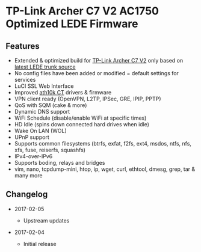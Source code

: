 # TP-Link Archer C7 V2 AC1750 Optimized LEDE Firmware

## Features
- Extended & optimized build for [TP-Link Archer C7 V2](https://lede-project.org/toh/hwdata/tp-link/tp-link_archer_c7_ac1750_v2.0) only based on [latest LEDE trunk source](https://git.lede-project.org/?p=source.git)
- No config files have been added or modified = default settings for services
- LuCI SSL Web Interface
- Improved [ath10k CT](http://www.candelatech.com/ath10k-10.1.php) drivers & firmware
- VPN client ready (OpenVPN, L2TP, IPSec, GRE, IPIP, PPTP)
- QoS with SQM (cake & more)
- Dynamic DNS support
- WiFi Schedule (disable/enable WiFi at specific times)
- HD Idle (spins down connected hard drives when idle)
- Wake On LAN (WOL)
- UPnP support
- Supports common filesystems (btrfs, exfat, f2fs, ext4, msdos, ntfs, nfs, xfs, fuse, reiserfs, squashfs)
- IPv4-over-IPv6
- Supports boding, relays and bridges
- vim, nano, tcpdump-mini, htop, ip, wget, curl, ethtool, dmesg, grep, tar & many more

## Changelog
- 2017-02-05
  - Upstream updates

- 2017-02-04
  - Initial release
